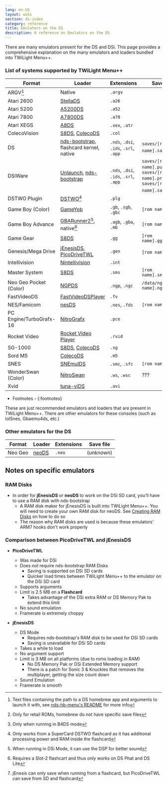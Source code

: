 ```yaml
---
lang: en-US
layout: wiki
section: ds-index
category: reference
title: Emulators on the DS
description: A reference on Emulators on the DS
---
```


There are many emulators present for the DS and DSi. This page provides a comprehensive explanation on the many emulators and loaders bundled into TWiLight Menu++.

### List of systems supported by TWiLight Menu++

| Format                  | Loader                                           | Extensions                             | Save file                                                                  |
| ----------------------- | ------------------------------------------------ | -------------------------------------- | -------------------------------------------------------------------------- |
| ARGV[^1]                | Native                                           | `.argv`                                |                                                                            |
| Atari 2600              | [StellaDS][stellads]                             | `.a26`                                 |                                                                            |
| Atari 5200              | [A5200DS][a5200ds]                               | `.a52`                                 |                                                                            |
| Atari 7800              | [A7800DS][a7800ds]                               | `.a78`                                 |                                                                            |
| Atari XEGS              | [A8DS][a8ds]                                     | `.xex`, `.atr`                         |                                                                            |
| ColecoVision            | [S8DS][s8ds], [ColecoDS][colecods]               | `.col`                                 |                                                                            |
| DS                      | [nds-bootstrap][ndsbs], flashcard kernel, native | `.nds`, `.dsi`, `.ids`, `.srl`, `.app` | `saves/[rom name].sav`[^2]                                                 |
| DSiWare                 | [Unlaunch][unlaunch], [nds-bootstrap][ndsbs]     | `.nds`, `.dsi`, `.ids`, `.srl`, `.app` | `saves/[rom name].pub`, `saves/[rom name].prv`, `saves/[rom name].sav`[^7] |
| DSTWO Plugin            | [DSTWO][dstwo][^3]                               | `.plg`                                 |                                                                            |
| Game Boy (Color)        | [GameYob][gameyob]                               | `.gb`, `.sgb`, `.gbc`                  | `[rom name].sav`                                                           |
| Game Boy Advance        | [GBARunner2][gbarunner2][^4], native[^5]         | `.agb`, `.gba`, `.mb`                  | `[rom name].sav`                                                           |
| Game Gear               | [S8DS][s8ds]                                     | `.gg`                                  | `[rom name].gg.sav`                                                        |
| Genesis/Mega Drive      | [jEnesisDS][jenesis], [PicoDriveTWL][pdtwl]      | `.gen`                                 | `[rom name].srm`[^6]                                                       |
| Intellivision           | [Nintellivision][nintellivision]                 | `.int`                                 |                                                                            |
| Master System           | [S8DS][s8ds]                                     | `.sms`                                 | `[rom name].sms.sav`                                                       |
| Neo Geo Pocket (Color)  | [NGPDS][ngpds]                                   | `.ngp`, `.ngc`                         | `/data/ngpds/[rom name].ngp.fla`                                           |
| FastVideoDS             | [FastVideoDSPlayer][fastvideodsplayer]           | `.fv`                                  |                                                                            |
| NES/Famicom             | [nesDS][nesds]                                   | `.nes`, `.fds`                         | `[rom name].sav`                                                           |
| PC Engine/TurboGrafx-16 | [NitroGrafx][nitrografx]                         | `.pce`                                 |                                                                            |
| Rocket Video            | [Rocket Video Player][rvidplayer]                | `.rvid`                                |                                                                            |
| SG-1000                 | [S8DS][s8ds], [ColecoDS][colecods]               | `.sg`                                  |                                                                            |
| Sord M5                 | [ColecoDS][colecods]                             | `.m5`                                  |                                                                            |
| SNES                    | [SNEmulDS][snemulds]                             | `.smc`, `.sfc`                         | `[rom name].srm`                                                           |
| WonderSwan (Color)      | [NitroSwan][nitroswan]                           | `.ws`, `.wsc`                          | ???                                                                        |
| Xvid                    | [tuna-viDS][tunavids]                            | `.avi`                                 |                                                                            |

[^1]: Text files containing the path to a DS homebrew app and arguments to launch it with, see [nds-hb-menu's README](https://github.com/devkitPro/nds-hb-menu#passing-arguments) for more info
[^2]: Only for retail ROMs, homebrew do not have specific save files
[^3]: Only works from a SuperCard DSTWO flashcard as it has additional processing power and RAM inside the flashcard
[^4]: When running in DSi Mode, it can use the DSP for better sound
[^5]: Requires a Slot-2 flashcart and thus only works on DS Phat and DS Lite
[^6]: jEnesis can only save when running from a flashcard, but PicoDriveTWL can save from SD and flashcard
[^7]: Only when running in B4DS mode

- Footnotes -
{:footnotes}

These are just recommended emulators and loaders that are present in TWiLight Menu++. There are other emulators for these consoles (such as lolSnes, Gbaemu4ds, etc.)

### Other emulators for the DS

| Format                  | Loader                                           | Extensions                             | Save file                                      |
| ----------------------- | ------------------------------------------------ | -------------------------------------- | ---------------------------------------------- |
| Neo Geo                 | [neoDS][neods]                                   | `.neo`                                 | (unknown)                                      |

## Notes on specific emulators
### RAM Disks
- In order for **jEnesisDS** or **neoDS** to work on the DSi SD card, you'll have to use a RAM disk with nds-bootstrap
   - A RAM disk maker for jEnesisDS is built into TWiLight Menu++. You will need to create your own RAM disk for neoDS. See [Creating RAM Disks](../twilightmenu/creating-ram-disks) on how to do so
   - The reason why RAM disks are used is because these emulators' ARM7 hooks don't work properly

### Comparison between PicoDriveTWL and jEnesisDS
- **PicoDriveTWL**
   - Was made for DSi
   - Does not require nds-bootstrap RAM Disks
      - Saving is supported on DSi SD cards
      - Quicker load times between TWiLight Menu++ to the emulator on the DSi SD card
   - Supports arguments
   - Limit is 2.5 MB on a **Flashcard**
      - Takes advantage of the DSi extra RAM or DS Memory Pak to extend this limit
   - No sound emulation
   - Framerate is extremely choppy

- **jEnesisDS**
   - DS Mode
      - Requires nds-bootstrap's RAM disk to be used for DSi SD cards
      - Saving is unavailable for DSi SD cards
   - Takes a while to load
   - No argument support
   - Limit is 3 MB on all platforms (due to roms loading in RAM)
      - No DS Memory Pak or DSi Extended Memory support
      - There is a patch for Sonic 3 & Knuckles that removes the multiplayer, getting the size count down
   - Sound Emulation
   - Framerate is smooth


<!-- Links for tables -->
[a5200ds]: https://github.com/wavemotion-dave/A5200DS
[a7800ds]: https://github.com/wavemotion-dave/A7800DS
[a8ds]: https://github.com/wavemotion-dave/A8DS
[colecods]: https://github.com/wavemotion-dave/ColecoDS
[dstwo]: http://eng.supercard.sc
[fastvideodsplayer]: https://github.com/Gericom/FastVideoDSPlayer
[gameyob]: https://github.com/Drenn1/GameYob
[gbarunner2]: https://github.com/Gericom/GBARunner2
[jenesis]: https://www.gamebrew.org/wiki/JEnesisDS
[ndsbs]: https://github.com/DS-Homebrew/nds-bootstrap
[nesds]: https://github.com/DS-Homebrew/NesDS
[ngpds]: https://github.com/FluBBaOfWard/NGPDS
[nitrografx]: https://www.gamebrew.org/wiki/NitroGrafx
[nitroswan]: https://github.com/FluBBaOfWard/NitroSwan
[pdtwl]: https://github.com/DS-Homebrew/PicoDriveTWL
[rvidplayer]: https://gbatemp.net/threads/539163
[s8ds]: https://github.com/FluBBaOfWard/S8DS
[snemulds]: https://www.gamebrew.org/wiki/SnemulDS_-_Revival
[stellads]: https://github.com/wavemotion-dave/StellaDS
[unlaunch]: https://problemkaputt.de/unlaunch.htm
[neods]: https://www.gamebrew.org/wiki/NeoDS
[nintellivision]: https://github.com/wavemotion-dave/NINTV-DS
[tunavids]: https://github.com/chishm/tuna-vids
